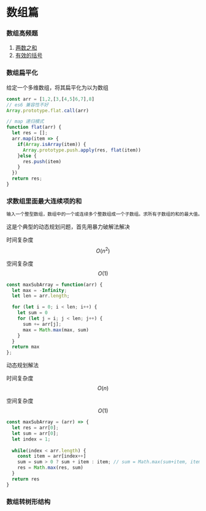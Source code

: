 # 数组篇

### 数组高频题

1. [两数之和](https://leetcode-cn.com/problems/two-sum/)
2. [有效的括号](https://leetcode-cn.com/problems/valid-parentheses/)

### 数组扁平化

给定一个多维数组，将其扁平化为以为数组

```javascript
const arr = [1,2,[3,[4,5]6,7],8]
// es6 兼容性不好
Array.prototype.flat.call(arr)

// map 递归模式
function flat(arr) {
  let res = [];
  arr.map(item => {
    if(Array.isArray(item)) {
      Array.prototype.push.apply(res, flat(item))
    }else {
      res.push(item)
    }
  })
  return res;
}
```

### 求数组里面最大连续项的和

```javascript
输入一个整型数组，数组中的一个或连续多个整数组成一个子数组。求所有子数组的和的最大值。
```

这是个典型的动态规划问题，首先用暴力破解法解决

时间复杂度 $$O(n^2)$$ 

空间复杂度 $$O(1)$$ 

```javascript
const maxSubArray = function(arr) {
  let max = -Infinity;
  let len = arr.length;

  for (let i = 0; i < len; i++) {
    let sum = 0
    for (let j = i; j < len; j++) {
      sum += arr[j];
      max = Math.max(max, sum)
    }
  }
  return max
};
```

动态规划解法

时间复杂度 $$O(n)$$ 

空间复杂度 $$O(1)$$ 

```javascript
const maxSubArray = (arr) => {
  let res = arr[0];
  let sum = arr[0];
  let index = 1;
  
  while(index < arr.length) {
    const item = arr[index++]
    sum = sum > 0 ? sum + item : item; // sum = Math.max(sum+item, item)
    res = Math.max(res, sum)
  }
  return res
}
```

### 数组转树形结构



